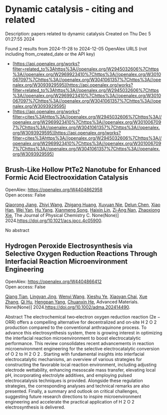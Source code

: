 # Dynamic catalysis - citing and related
Description: papers related to dynamic catalysis
Created on Thu Dec  5 01:27:55 2024

Found 2 results from 2024-11-28 to 2024-12-05
OpenAlex URLS (not including from_created_date or the API key)
- [https://api.openalex.org/works?filter=related_to%3Ahttps%3A//openalex.org/W2945032606%7Chttps%3A//openalex.org/W2969923410%7Chttps%3A//openalex.org/W3010067097%7Chttps%3A//openalex.org/W3041061357%7Chttps%3A//openalex.org/W3093929595](https://api.openalex.org/works?filter=related_to%3Ahttps%3A//openalex.org/W2945032606%7Chttps%3A//openalex.org/W2969923410%7Chttps%3A//openalex.org/W3010067097%7Chttps%3A//openalex.org/W3041061357%7Chttps%3A//openalex.org/W3093929595)
- [https://api.openalex.org/works?filter=cites%3Ahttps%3A//openalex.org/W2945032606%7Chttps%3A//openalex.org/W2969923410%7Chttps%3A//openalex.org/W3010067097%7Chttps%3A//openalex.org/W3041061357%7Chttps%3A//openalex.org/W3093929595](https://api.openalex.org/works?filter=cites%3Ahttps%3A//openalex.org/W2945032606%7Chttps%3A//openalex.org/W2969923410%7Chttps%3A//openalex.org/W3010067097%7Chttps%3A//openalex.org/W3041061357%7Chttps%3A//openalex.org/W3093929595)

## Brush-Like Hollow PtTe2 Nanotube for Enhanced Formic Acid Electrooxidation Catalysis   

OpenAlex: https://openalex.org/W4404862958    
Open access: False
    
[Qiaorong Jiang](https://openalex.org/A5029264677), [Zhiyi Wang](https://openalex.org/A5100645269), [Zhigang Huang](https://openalex.org/A5100649878), [Xuyuan Nie](https://openalex.org/A5101046588), [Delun Chen](https://openalex.org/A5076815554), [Xiao Han](https://openalex.org/A5021321528), [Wei Yan](https://openalex.org/A5101957157), [Hu Yang](https://openalex.org/A5101473926), [Xianmeng Song](https://openalex.org/A5037198300), [Haixin Lin](https://openalex.org/A5023396901), [Zi‐Ang Nan](https://openalex.org/A5073681835), [Zhaoxiong Xie](https://openalex.org/A5100783934), The Journal of Physical Chemistry C. None(None)] 2024.https://doi.org/10.1021/acs.jpcc.4c05900.
    
No abstract    

    

## Hydrogen Peroxide Electrosynthesis via Selective Oxygen Reduction Reactions Through Interfacial Reaction Microenvironment Engineering   

OpenAlex: https://openalex.org/W4404866412    
Open access: False
    
[Qiang Tian](https://openalex.org/A5018853194), [Lingyan Jing](https://openalex.org/A5069537889), [Wenyi Wang](https://openalex.org/A5100354890), [Xieshu Ye](https://openalex.org/A5113221375), [Xiaoyan Chai](https://openalex.org/A5103812168), [Xue Zhang](https://openalex.org/A5100445870), [Qi Hu](https://openalex.org/A5101453394), [Hengpan Yang](https://openalex.org/A5009718397), [Chuanxin He](https://openalex.org/A5064805977), Advanced Materials. None(None)] 2024.https://doi.org/10.1002/adma.202414490.
    
Abstract The electrochemical two‐electron oxygen reduction reaction (2e − ORR) offers a compelling alternative for decentralized and on‐site H 2 O 2 production compared to the conventional anthraquinone process. To advance this electrosynthesis system, there is growing interest in optimizing the interfacial reaction microenvironment to boost electrocatalytic performance. This review consolidates recent advancements in reaction microenvironment engineering for the selective electrocatalytic conversion of O 2 to H 2 O 2 . Starting with fundamental insights into interfacial electrocatalytic mechanisms, an overview of various strategies for constructing the favorable local reaction environment, including adjusting electrode wettability, enhancing mesoscale mass transfer, elevating local pH, incorporating electrolyte additives, and employing pulsed electrocatalysis techniques is provided. Alongside these regulation strategies, the corresponding analyses and technical remarks are also presented. Finally, a summary and outlook on critical challenges, suggesting future research directions to inspire microenvironment engineering and accelerate the practical application of H 2 O 2 electrosynthesis is delivered.    

    
